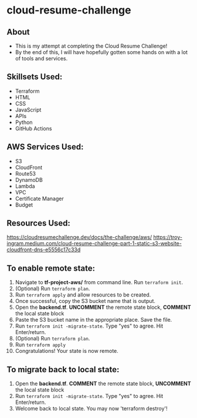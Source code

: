 # cloud-resume-challenge
## About
- This is my attempt at completing the Cloud Resume Challenge!
- By the end of this, I will have hopefully gotten some hands on with a lot of tools and services.

## Skillsets Used:
- Terraform
- HTML
- CSS
- JavaScript
- APIs
- Python
- GitHub Actions

## AWS Services Used:
- S3
- CloudFront
- Route53
- DynamoDB
- Lambda
- VPC
- Certificate Manager
- Budget

## Resources Used:
https://cloudresumechallenge.dev/docs/the-challenge/aws/
https://troy-ingram.medium.com/cloud-resume-challenge-part-1-static-s3-website-cloudfront-dns-e5556c17c33d

## To enable remote state:
1. Navigate to **tf-project-aws/** from command line. Run `terraform init`.
2. (Optional) Run `terraform plan`.
3. Run `terraform apply` and allow resources to be created.
4. Once successful, copy the S3 bucket name that is output. 
5. Open the **backend.tf**.  **UNCOMMENT** the remote state block, **COMMENT** the local state block
6. Paste the S3 bucket name in the appropriate place. Save the file.
7. Run `terraform init -migrate-state`. Type "yes" to agree. Hit Enter/return.
8. (Optional) Run `terraform plan`.
9.  Run `terraform apply`
10. Congratulations! Your state is now remote. 

## To migrate back to local state:
1. Open the **backend.tf**.  **COMMENT** the remote state block,  **UNCOMMENT** the local state block
2. Run `terraform init -migrate-state`. Type "yes" to agree. Hit Enter/return.
3. Welcome back to local state. You may now 'terraform destroy'!